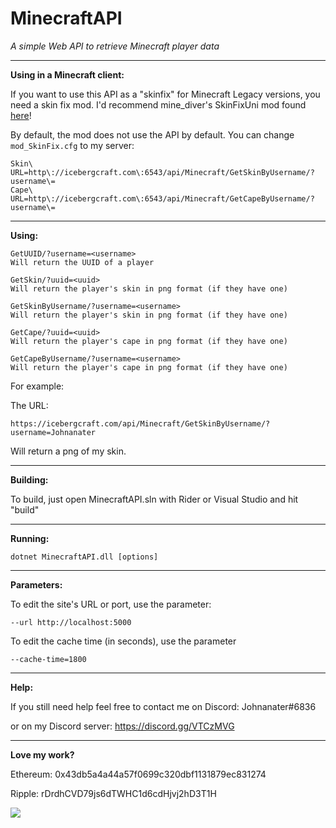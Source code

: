 MinecraftAPI
===========

*A simple Web API to retrieve Minecraft player data*

---

**Using in a Minecraft client:**

If you want to use this API as a "skinfix" for Minecraft Legacy versions, you need
a skin fix mod. I'd recommend mine_diver's SkinFixUni mod found [here](https://wiki.modification-station.net/doku.php?id=mods:skinfixuni)!

By default, the mod does not use the API by default. You can change `mod_SkinFix.cfg` to my server:

```
Skin\ URL=http\://icebergcraft.com\:6543/api/Minecraft/GetSkinByUsername/?username\=
Cape\ URL=http\://icebergcraft.com\:6543/api/Minecraft/GetCapeByUsername/?username\=
```

---

**Using:**

```
GetUUID/?username=<username>
Will return the UUID of a player

GetSkin/?uuid=<uuid>
Will return the player's skin in png format (if they have one)

GetSkinByUsername/?username=<username>
Will return the player's skin in png format (if they have one)

GetCape/?uuid=<uuid>
Will return the player's cape in png format (if they have one)

GetCapeByUsername/?username=<username>
Will return the player's cape in png format (if they have one)
```

For example:

The URL:

`https://icebergcraft.com/api/Minecraft/GetSkinByUsername/?username=Johnanater`

Will return a png of my skin.

---

**Building:**

To build, just open MinecraftAPI.sln with Rider or Visual Studio and hit "build"
 
---

**Running:**

`dotnet MinecraftAPI.dll [options]`
 
---

**Parameters:**

To edit the site's URL or port, use the parameter:

`--url http://localhost:5000`

To edit the cache time (in seconds), use the parameter

`--cache-time=1800`

---

**Help:**

If you still need help feel free to contact me on Discord: Johnanater#6836

or on my Discord server: https://discord.gg/VTCzMVG

---	

**Love my work?**

Ethereum: 0x43db5a4a44a57f0699c320dbf1131879ec831274

Ripple: rDrdhCVD79js6dTWHC1d6cdHjvj2hD3T1H

[![](https://www.paypalobjects.com/webstatic/en_US/btn/btn_donate_cc_147x47.png)](https://www.paypal.com/cgi-bin/webscr?cmd=_s-xclick&hosted_button_id=7QEHYC457X5SW)
